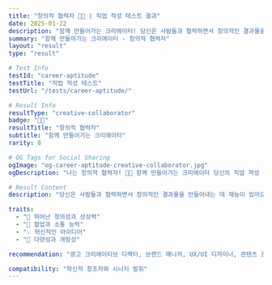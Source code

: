 ```yaml
---
title: "창의적 협력자 🎨🤝 | 직업 적성 테스트 결과"
date: 2025-01-22
description: "함께 만들어가는 크리에이터! 당신은 사람들과 협력하면서 창의적인 결과물을 만들어내는 데 재능이 있어요. 팀워크와 창의성을 모두 중요하게 생각하며, 혁신적인 아이디어를 함께 실현하는 것을 즐깁니다...."
summary: "함께 만들어가는 크리에이터 - 창의적 협력자"
layout: "result"
type: "result"

# Test Info
testId: "career-aptitude"
testTitle: "직업 적성 테스트"
testUrl: "/tests/career-aptitude/"

# Result Info
resultType: "creative-collaborator"
badge: "🎨🤝"
resultTitle: "창의적 협력자"
subtitle: "함께 만들어가는 크리에이터"
rarity: 8

# OG Tags for Social Sharing
ogImage: "og-career-aptitude-creative-collaborator.jpg"
ogDescription: "나는 창의적 협력자! 🎨🤝 함께 만들어가는 크리에이터 당신의 직업 적성 테스트 결과는?"

# Result Content
description: "당신은 사람들과 협력하면서 창의적인 결과물을 만들어내는 데 재능이 있어요. 팀워크와 창의성을 모두 중요하게 생각하며, 혁신적인 아이디어를 함께 실현하는 것을 즐깁니다."

traits:
  - "🎨 뛰어난 창의성과 상상력"
  - "🤝 협업과 소통 능력"
  - "💡 혁신적인 아이디어"
  - "🌈 다양성과 개방성"

recommendation: "광고 크리에이티브 디렉터, 브랜드 매니저, UX/UI 디자이너, 콘텐츠 프로듀서, 이벤트 기획자, 마케팅 전문가 등이 잘 어울립니다."

compatibility: "혁신적 창조자와 시너지 발휘"
---
```

